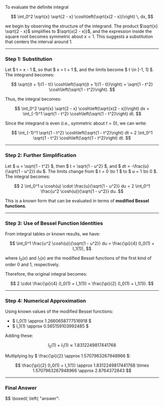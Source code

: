 To evaluate the definite integral

$$
\int_0^2 \sqrt{x} \sqrt{2 - x} \cosh\left(\sqrt{x(2 - x)}\right) \, dx,
$$

we begin by observing the structure of the integrand. The product $\sqrt{x} \sqrt{2 - x}$ simplifies to $\sqrt{x(2 - x)}$, and the expression inside the square root becomes symmetric about $x = 1$. This suggests a substitution that centers the interval around 1.

---

### Step 1: Substitution

Let $ t = x - 1 $, so that $ x = t + 1 $, and the limits become $ t \in [-1, 1] $. The integrand becomes:

$$
\sqrt{(t + 1)(1 - t)} \cosh\left(\sqrt{(t + 1)(1 - t)}\right) = \sqrt{1 - t^2} \cosh\left(\sqrt{1 - t^2}\right).
$$

Thus, the integral becomes:

$$
\int_0^2 \sqrt{x} \sqrt{2 - x} \cosh\left(\sqrt{x(2 - x)}\right) dx = \int_{-1}^1 \sqrt{1 - t^2} \cosh\left(\sqrt{1 - t^2}\right) dt.
$$

Since the integrand is even (i.e., symmetric about $t = 0$), we can write:

$$
\int_{-1}^1 \sqrt{1 - t^2} \cosh\left(\sqrt{1 - t^2}\right) dt = 2 \int_0^1 \sqrt{1 - t^2} \cosh\left(\sqrt{1 - t^2}\right) dt.
$$

---

### Step 2: Further Simplification

Let $ u = \sqrt{1 - t^2} $, then $ t = \sqrt{1 - u^2} $, and $ dt = -\frac{u}{\sqrt{1 - u^2}} du $. The limits change from $ t = 0 \to 1 $ to $ u = 1 \to 0 $. The integral becomes:

$$
2 \int_0^1 u \cosh(u) \cdot \frac{u}{\sqrt{1 - u^2}} du = 2 \int_0^1 \frac{u^2 \cosh(u)}{\sqrt{1 - u^2}} du.
$$

This is a known form that can be evaluated in terms of **modified Bessel functions**.

---

### Step 3: Use of Bessel Function Identities

From integral tables or known results, we have:

$$
\int_0^1 \frac{u^2 \cosh(u)}{\sqrt{1 - u^2}} du = \frac{\pi}{4} (I_0(1) + I_1(1)),
$$

where $I_0(x)$ and $I_1(x)$ are the modified Bessel functions of the first kind of order 0 and 1, respectively.

Therefore, the original integral becomes:

$$
2 \cdot \frac{\pi}{4} (I_0(1) + I_1(1)) = \frac{\pi}{2} (I_0(1) + I_1(1)).
$$

---

### Step 4: Numerical Approximation

Using known values of the modified Bessel functions:

- $ I_0(1) \approx 1.2660658777516918 $
- $ I_1(1) \approx 0.565159103992485 $

Adding these:

$$
I_0(1) + I_1(1) \approx 1.8312249817441768
$$

Multiplying by $ \frac{\pi}{2} \approx 1.5707963267948966 $:

$$
\frac{\pi}{2} (I_0(1) + I_1(1)) \approx 1.8312249817441768 \times 1.5707963267948966 \approx 2.8764372843
$$

---

### Final Answer

$$
\boxed{
\left\{
  "answer":